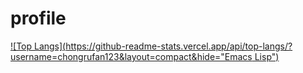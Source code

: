 # profile

[![Top Langs](https://github-readme-stats.vercel.app/api/top-langs/?username=chongrufan123&layout=compact&hide="Emacs Lisp")](https://github.com/anuraghazra/github-readme-stats)
